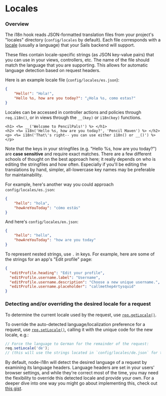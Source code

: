 # Locales

### Overview

The i18n hook reads JSON-formatted translation files from your project's "locales" directory (`config/locales` by default).  Each file corresponds with a [locale](http://en.wikipedia.org/wiki/Locale) (usually a language) that your Sails backend will support.

These files contain locale-specific strings (as JSON key-value pairs) that you can use in your views, controllers, etc.  The name of the file should match the language that you are supporting. This allows for automatic language detection based on request headers.

Here is an example locale file (`config/locales/es.json`):
```json
{
    "Hello!": "Hola!",
    "Hello %s, how are you today?": "¿Hola %s, como estas?"
}
```

Locales can be accessed in controller actions and policies through `req.i18n()`, or in views through the `__(key)` or `i18n(key)` functions.

```ejs
<h1> <%= __('Welcome to PencilPals!') %> </h1>
<h2> <%= i18n('Hello %s, how are you today?', 'Pencil Maven') %> </h2>
<p> <%= i18n('That\'s right-- you can use either i18n() or __()') %> </p>
```

Note that the keys in your stringfiles (e.g. "Hello %s, how are you today?") are **case sensitive** and require exact matches.  There are a few different schools of thought on the best approach here; it really depends on who is editing the stringfiles and how often.  Especially if you'll be editing the translations by hand, simpler, all-lowercase key names may be preferable for maintainability.

For example, here's another way you could approach `config/locales/es.json`:

```json
{
    "hello": "hola",
    "howAreYouToday": "cómo estás"
}
```

And here's `config/locales/en.json`:

```json
{
    "hello": "hello",
    "howAreYouToday": "how are you today"
}
```

To represent nested strings, use `.` in keys.  For example, here are some of the strings for an app's "Edit profile" page:

``` json
{
  "editProfile.heading": "Edit your profile",
  "editProfile.username.label": "Username",
  "editProfile.username.description": "Choose a new unique username.",
  "editProfile.username.placeholder": "callmethep4rtysquid"
}
```


### Detecting and/or overriding the desired locale for a request

To determine the current locale used by the request, use [`req.getLocale()`](https://github.com/jeresig/i18n-node-2/tree/9c77e01a772bfa0b86fab8716619860098d90d6f#getlocale).

To override the auto-detected language/localization preference for a request, use [`req.setLocale()`](https://sailsjs.com/documentation/reference/request-req/req-set-locale), calling it with the unique code for the new locale, e.g.:

```js
// Force the language to German for the remainder of the request:
req.setLocale('de');
// (this will use the strings located in `config/locales/de.json` for translation)
```

By default, node-i18n will detect the desired language of a request by examining its language headers.  Language headers are set in your users' browser settings, and while they're correct most of the time, you may need the flexibility to override this detected locale and provide your own.  For a deeper dive into one way you might go about implementing this, check out [this gist](https://gist.github.com/mikermcneil/0af155ed546f3ddf164b4885fb67830c).


<docmeta name="displayName" value="Locales">

